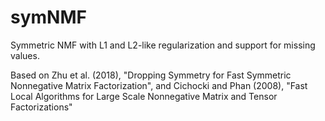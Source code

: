 # symNMF
Symmetric NMF with L1 and L2-like regularization and support for missing values.

Based on Zhu et al. (2018), "Dropping Symmetry for Fast Symmetric Nonnegative Matrix Factorization", and Cichocki and Phan (2008), "Fast Local Algorithms for Large Scale Nonnegative Matrix and
Tensor Factorizations"

